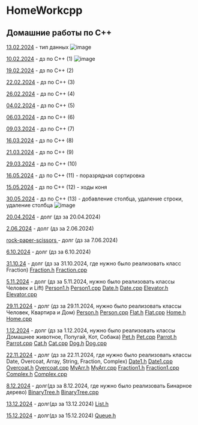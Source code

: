 # HomeWorkcpp
## Домашние работы по C++
<a href=https://github.com/AbsGosha/HomeWorkcpp/blob/main/13.02.2024C%2B%2B.cpp> 13.02.2024</a> - тип данных
![image](https://github.com/AbsGosha/HomeWorkcpp/assets/159914520/93c28b02-2a4b-44f8-9b9f-a4d6971fdf4d)

<a href=https://github.com/AbsGosha/HomeWorkcpp/blob/main/10.02.2024DZ.cpp> 10.02.2024</a> - дз по C++ (1)
![image](https://github.com/AbsGosha/HomeWorkcpp/assets/159914520/a5a8f317-f891-413a-93f0-c17db5b866b2)

<a href=https://github.com/AbsGosha/HomeWorkcpp/blob/main/19.02.2024.cpp> 19.02.2024</a> - дз по C++ (2)

<a href=https://github.com/AbsGosha/HomeWorkcpp/blob/main/22.02.2024.cpp> 22.02.2024</a> - дз по C++ (3)

<a href=https://github.com/AbsGosha/HomeWorkcpp/blob/main/26.20.2024.cpp> 26.02.2024</a> - дз по C++ (4)

<a href=https://github.com/AbsGosha/HomeWorkcpp/blob/main/4.03.2024.cpp> 04.02.2024</a> - дз по C++ (5)

<a href=https://github.com/AbsGosha/HomeWorkcpp/blob/main/06.03.2024.cpp> 06.03.2024</a> - дз по C++ (6)

<a href=https://github.com/AbsGosha/HomeWorkcpp/blob/main/09.03.2024.cpp> 09.03.2024</a> - дз по C++ (7)

<a href=https://github.com/AbsGosha/HomeWorkcpp/blob/main/16.03.2024.cpp> 16.03.2024</a> - дз по C++ (8)

<a href=https://github.com/AbsGosha/HomeWorkcpp/blob/main/21.03.2024.cpp> 21.03.2024</a> - дз по C++ (9)

<a href=https://github.com/AbsGosha/HomeWorkcpp/blob/main/29.03.2024.cpp> 29.03.2024</a> - дз по C++ (10)

<a href=https://github.com/AbsGosha/HomeWorkcpp/blob/main/16.05.2024.cpp> 16.05.2024</a> - дз по C++ (11) - поразрядная сортировка 

<a href=https://github.com/AbsGosha/HomeWorkcpp/blob/main/15.05.2024.cpp> 15.05.2024</a> - дз по C++ (12) - ходы коня 

<a href=https://github.com/AbsGosha/HomeWorkcpp/blob/main/30.05.2024.cpp> 30.05.2024</a> - дз по C++ (13) - добавление столбца, удаление строки, удаление столбца 
![image](https://github.com/AbsGosha/HomeWorkcpp/assets/159914520/3da2a132-0191-4348-b01f-e15c9ed52889)

<a href=https://github.com/AbsGosha/HomeWorkcpp/blob/main/20.04.2024.cpp>20.04.2024</a> - долг (дз за 20.04.2024)

<a href=https://github.com/AbsGosha/HomeWorkcpp/blob/main/2.06.2024.cpp>2.06.2024</a> - долг (дз за 2.06.2024)

<a href=https://github.com/AbsGosha/HomeWorkcpp/blob/main/rock-paper-scissors.cpp> rock-paper-scissors </a> - долг (дз за 7.06.2024)

<a href=https://github.com/AbsGosha/HomeWorkcpp/blob/main/6.10.2024.cpp> 6.10.2024</a> - долг (дз за 6.10.2024)

<a href=https://github.com/AbsGosha/HomeWorkcpp/blob/main/31.10.24.cpp> 31.10.24</a> - долг (дз за 31.10.2024, где нужно было реализовать класс Fraction) <a href=https://github.com/AbsGosha/HomeWorkcpp/blob/main/Fraction.h> Fraction.h</a> <a href=https://github.com/AbsGosha/HomeWorkcpp/blob/main/Fraction.cpp> Fraction.cpp </a>

<a href=https://github.com/AbsGosha/HomeWorkcpp/blob/main/5.11.2024.cpp> 5.11.2024</a> - долг (дз за 5.11.2024, нужно было реализовать классы Человек и Lift) <a href=https://github.com/AbsGosha/HomeWorkcpp/blob/main/Person1.h> Person1.h</a> <a href=https://github.com/AbsGosha/HomeWorkcpp/blob/main/Person1.cpp> Person1.cpp</a> <a href=https://github.com/AbsGosha/HomeWorkcpp/blob/main/Date.h> Date.h</a> <a href=https://github.com/AbsGosha/HomeWorkcpp/blob/main/Date.cpp> Date.cpp</a>
<a href=https://github.com/AbsGosha/HomeWorkcpp/blob/main/Elevator.h> Elevator.h</a> <a href=https://github.com/AbsGosha/HomeWorkcpp/blob/main/Elevator.cpp> Elevator.cpp</a>

<a href=https://github.com/AbsGosha/HomeWorkcpp/blob/main/29.11.2024.cpp> 29.11.2024</a> - долг (дз за 29.11.2024, нужно было реализовать классы Человек, Квартира и Дом) <a href=https://github.com/AbsGosha/HomeWorkcpp/blob/main/Person.h> Person.h</a>
<a href=https://github.com/AbsGosha/HomeWorkcpp/blob/main/Person.cpp> Person.cpp</a> <a href=https://github.com/AbsGosha/HomeWorkcpp/blob/main/Flat.h> Flat.h</a>  <a href=https://github.com/AbsGosha/HomeWorkcpp/blob/main/Flat.cpp> Flat.cpp</a> <a href=https://github.com/AbsGosha/HomeWorkcpp/blob/main/Home.h> Home.h</a> <a href=https://github.com/AbsGosha/HomeWorkcpp/blob/main/Home.cpp> Home.cpp</a>

<a href=https://github.com/AbsGosha/HomeWorkcpp/blob/main/1.12.2024.cpp> 1.12.2024</a> - долг (дз за 1.12.2024, нужно было реализовать классы Домашнее животное, Попугай, Кот, Собака) <a href=https://github.com/AbsGosha/HomeWorkcpp/blob/main/Pet.h> Pet.h</a>
<a href=https://github.com/AbsGosha/HomeWorkcpp/blob/main/Pet.cpp> Pet.cpp</a> <a href=https://github.com/AbsGosha/HomeWorkcpp/blob/main/Parrot.h> Parrot.h</a> <a href=https://github.com/AbsGosha/HomeWorkcpp/blob/main/Parrot.cpp> Parrot.cpp</a> <a href=https://github.com/AbsGosha/HomeWorkcpp/blob/main/Cat.h> Cat.h</a> <a href=https://github.com/AbsGosha/HomeWorkcpp/blob/main/Cat.cpp> Cat.cpp</a> <a href=https://github.com/AbsGosha/HomeWorkcpp/blob/main/Dog.h> Dog.h</a> <a href=https://github.com/AbsGosha/HomeWorkcpp/blob/main/Dog.cpp> Dog.cpp</a>

<a href=https://github.com/AbsGosha/HomeWorkcpp/blob/main/22.11.2024.cpp> 22.11.2024</a> - долг (дз за 22.11.2024, где нужно было реализовать классы Date, Overcoat, Array, String, Fraction, Complex) <a href=https://github.com/AbsGosha/HomeWorkcpp/blob/main/Date1.h> Date1.h</a> <a href=https://github.com/AbsGosha/HomeWorkcpp/blob/main/Date1.cpp> Date1.cpp</a> <a href=https://github.com/AbsGosha/HomeWorkcpp/blob/main/Overcoat.h> Overcoat.h</a> <a href=https://github.com/AbsGosha/HomeWorkcpp/blob/main/Overcoat.cpp> Overcoat.cpp</a> <a href=https://github.com/AbsGosha/HomeWorkcpp/blob/main/MyArr.h> MyArr.h</a> <a href=https://github.com/AbsGosha/HomeWorkcpp/blob/main/MyArr.cpp> MyArr.cpp</a> <a href=https://github.com/AbsGosha/HomeWorkcpp/blob/main/Fraction1.h> Fraction1.h</a> <a href=https://github.com/AbsGosha/HomeWorkcpp/blob/main/Fraction1.cpp> Fraction1.cpp</a> <a href=https://github.com/AbsGosha/HomeWorkcpp/blob/main/Complex.h> Complex.h</a> <a href=https://github.com/AbsGosha/HomeWorkcpp/blob/main/Complex.cpp> Complex.cpp</a>

<a href=https://github.com/AbsGosha/HomeWorkcpp/blob/main/8.12.2024.cpp> 8.12.2024</a> - долг(дз за 8.12.2024, где нужно было реализовать Бинарное дерево) <a href=https://github.com/AbsGosha/HomeWorkcpp/blob/main/BinaryTree.h> BinaryTree.h</a> <a href=https://github.com/AbsGosha/HomeWorkcpp/blob/main/BinaryTree.cpp> BinaryTree.cpp</a>

<a href=https://github.com/AbsGosha/HomeWorkcpp/blob/main/13.12.2024.cpp> 13.12.2024</a> - долг(дз за 13.12.2024) <a href=https://github.com/AbsGosha/HomeWorkcpp/blob/main/List.h> List.h</a>

<a href=https://github.com/AbsGosha/HomeWorkcpp/blob/main/15.12.2024.cpp> 15.12.2024</a> - долг(дз за 15.12.2024) <a href=https://github.com/AbsGosha/HomeWorkcpp/blob/main/Queue.h> Queue.h</a>

